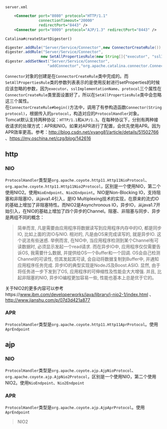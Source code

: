 `server.xml`
```xml
    <Connector port="8080" protocol="HTTP/1.1"
               connectionTimeout="20000"
               redirectPort="8443" />
    <Connector port="8009" protocol="AJP/1.3" redirectPort="8443" />          
```
`Catalina#createStartDigester()`
```java
digester.addRule("Server/Service/Connector",new ConnectorCreateRule());
digester.addRule("Server/Service/Connector", 
                new SetAllPropertiesRule(new String[]{"executor", "sslImplementationName", "protocol"}));
digester.addSetNext("Server/Service/Connector",
                   "addConnector","org.apache.catalina.connector.Connector");
```
`Connector`对象的创建是在`ConnectorCreateRule`类中完成的。而`SetAllPropertiesRule`类的参数列表表示的是使用反射进行setProperties的时候应该忽略的参数，因为`executor`、`sslImplementationName`、`protocol`三个属性在`ConnectorCreateRule`类里面设置好了，所以在`SetAllPropertiesRule`类中会忽略这三个属性。</br>
在`ConnectorCreateRule#begin()`方法中，调用了有参构造函数`Connector(String protocol)`，根据传入的`protocol`，构造对应的`ProtocolHandler`对象。 </br>
Tomcat默认支持两种协议：`HTTP/1.1`和`AJP/1.3`。在每种协议下，分别有两种接收请求的处理方式：APR和NIO。如果对APR进行了配置，会优先使用APR。因为APR效率更高。参考：http://blog.csdn.net/xyang81/article/details/51502766 、https://my.oschina.net/czg/blog/142616</br>
## http
### NIO
`ProtocolHandler`类型是`org.apache.coyote.http11.Http11NioProtocol`、`org.apache.coyote.http11.Http11Nio2Protocol`，区别是一个使用NIO，第二个使用NIO2。使用`NioEndpoint`、`Nio2Endpoint`。NIO是Non-Blocking IO，支持阻塞和非阻塞IO，从java1.4引入，是IO Multiplexing技术的实现，在原来的流式IO的基础上增加了非阻塞特性。而NIO2是Asynchronous IO，异步IO，从java1.7开始引入，在NIO的基础上增加了四个异步的Channel。阻塞、非阻塞与同步、异步是两组不同的概念：
> 简单而言, 凡是需要由应用程序将数据读写到应用程序内存中的IO, 都是同步IO, 比如上面的流IO与NIO. 相对的, 凡是由OS来完成读写的, 就是异步IO. 这个说法有些迷惑. 举例而言, 在NIO中, 当应用程序检测到某个Channel有可读数据时, 必须显示发起一个read请求. 而在异步IO中, 应用程序仅仅需要告诉OS, 我需要什么数据, 并提供给OS一个Buffer和一个回调. OS会自己检测Channel的可读性, 但其发起其可读, 会自动将数据复制到Buffer中, 并通知应用程序任务完成. 异步IO的典型实现是NodeJS及Boost.ASIO. 显然, 由于将任务进一步下发到了OS, 应用程序的可伸缩性及性能会大大增强. 并且, 比起非阻塞的NIO, 异步IO编程更加容易一些, 性能也基本上总是优于它的。

关于NIO2的更多内容可以参考https://www.ibm.com/developerworks/java/library/j-nio2-1/index.html 、http://www.jianshu.com/p/07d3d421a877

### APR
`ProtocolHandler`类型是`org.apache.coyote.http11.Http11AprProtocol`。使用`AprEndpoint`
## ajp
### NIO
`ProtocolHandler`类型是`org.apache.coyote.ajp.AjpNioProtocol`、`org.apache.coyote.ajp.AjpNio2Protocol`，区别是一个使用NIO，第二个使用NIO2。使用`NioEndpoint`、`Nio2Endpoint`
### APR
`ProtocolHandler`类型是`org.apache.coyote.ajp.AjpAprProtocol`。使用`AprEndpoint`


> NIO2

